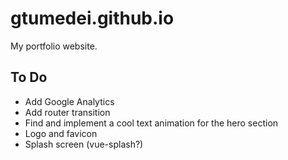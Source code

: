 # gtumedei.github.io

My portfolio website.

## To Do

- Add Google Analytics
- Add router transition
- Find and implement a cool text animation for the hero section
- Logo and favicon
- Splash screen (vue-splash?)